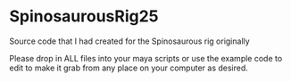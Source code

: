 # SpinosaurousRig25
Source code that I had created for the Spinosaurous rig originally


Please drop in ALL files into your maya scripts or use the example code to edit to make it grab from any place on your computer as desired.
